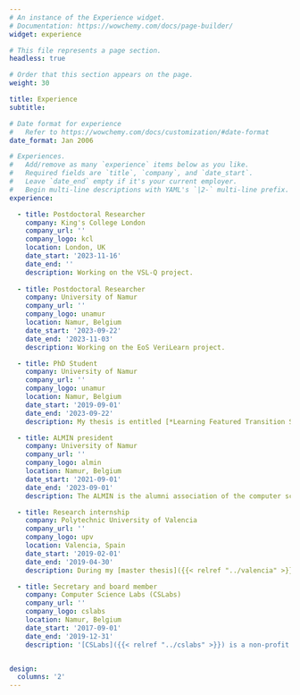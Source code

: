 ```yaml
---
# An instance of the Experience widget.
# Documentation: https://wowchemy.com/docs/page-builder/
widget: experience

# This file represents a page section.
headless: true

# Order that this section appears on the page.
weight: 30

title: Experience
subtitle:

# Date format for experience
#   Refer to https://wowchemy.com/docs/customization/#date-format
date_format: Jan 2006

# Experiences.
#   Add/remove as many `experience` items below as you like.
#   Required fields are `title`, `company`, and `date_start`.
#   Leave `date_end` empty if it's your current employer.
#   Begin multi-line descriptions with YAML's `|2-` multi-line prefix.
experience:

  - title: Postdoctoral Researcher
    company: King's College London
    company_url: ''
    company_logo: kcl
    location: London, UK
    date_start: '2023-11-16'
    date_end: ''
    description: Working on the VSL-Q project.
    
  - title: Postdoctoral Researcher
    company: University of Namur
    company_url: ''
    company_logo: unamur
    location: Namur, Belgium
    date_start: '2023-09-22'
    date_end: '2023-11-03'
    description: Working on the EoS VeriLearn project.

  - title: PhD Student
    company: University of Namur
    company_url: ''
    company_logo: unamur
    location: Namur, Belgium
    date_start: '2019-09-01'
    date_end: '2023-09-22'
    description: My thesis is entitled [*Learning Featured Transition Systems*]({{< relref "../poster" >}}). I studied how to model the behaviour of Software Product Lines and how to automatically generate those kind of models.

  - title: ALMIN president
    company: University of Namur
    company_url: ''
    company_logo: almin
    location: Namur, Belgium
    date_start: '2021-09-01'
    date_end: '2023-09-01'
    description: The ALMIN is the alumni association of the computer science faculty in the university of Namur. This group organise activities for all the master and bachelor students who got their degree in the faculty. I am a board member of the association since 2019 and in 2021, I took the presidence.

  - title: Research internship
    company: Polytechnic University of Valencia
    company_url: ''
    company_logo: upv
    location: Valencia, Spain
    date_start: '2019-02-01'
    date_end: '2019-04-30'
    description: During my [master thesis]({{< relref "../valencia" >}}), I’ve done three months of research at the polytechnic university of Valencia (Spain), under the supervision of Pr. German Vidal. My work was nominated for the Jean Fichefet award (best master thesis award).

  - title: Secretary and board member
    company: Computer Science Labs (CSLabs)
    company_url: ''
    company_logo: cslabs
    location: Namur, Belgium
    date_start: '2017-09-01'
    date_end: '2019-12-31'
    description: '[CSLabs]({{< relref "../cslabs" >}}) is a non-profit organisation founded by students from Unamur’s Faculty of Computer Science, in order to promote computer science externally and provide trainings in different fields by and for students.'


design:
  columns: '2'
---
```


